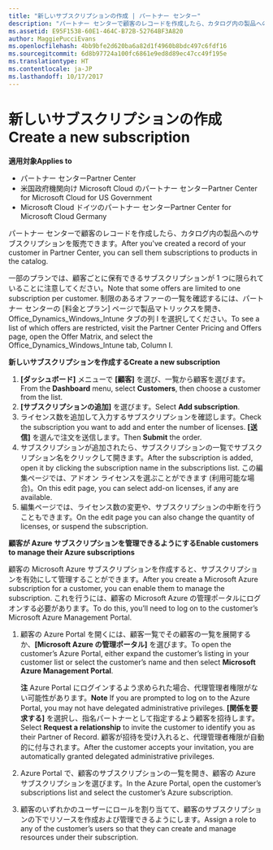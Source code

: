 ```yaml
---
title: "新しいサブスクリプションの作成 | パートナー センター"
description: "パートナー センターで顧客のレコードを作成したら、カタログ内の製品へのサブスクリプションを販売できます。"
ms.assetid: E95F1538-60E1-464C-B72B-52764BF3A820
author: MaggiePucciEvans
ms.openlocfilehash: 4bb9bfe2d620ba6a82d1f4960b8bdc497c6fdf16
ms.sourcegitcommit: 6d8b97724a100fc6861e9ed8d89ec47cc49f195e
ms.translationtype: HT
ms.contentlocale: ja-JP
ms.lasthandoff: 10/17/2017
---
```

# <a name="create-a-new-subscription"></a><span data-ttu-id="170cd-103">新しいサブスクリプションの作成</span><span class="sxs-lookup"><span data-stu-id="170cd-103">Create a new subscription</span></span>

**<span data-ttu-id="170cd-104">適用対象</span><span class="sxs-lookup"><span data-stu-id="170cd-104">Applies to</span></span>**

-  <span data-ttu-id="170cd-105">パートナー センター</span><span class="sxs-lookup"><span data-stu-id="170cd-105">Partner Center</span></span>
-  <span data-ttu-id="170cd-106">米国政府機関向け Microsoft Cloud のパートナー センター</span><span class="sxs-lookup"><span data-stu-id="170cd-106">Partner Center for Microsoft Cloud for US Government</span></span>
-  <span data-ttu-id="170cd-107">Microsoft Cloud ドイツのパートナー センター</span><span class="sxs-lookup"><span data-stu-id="170cd-107">Partner Center for Microsoft Cloud Germany</span></span>

<span data-ttu-id="170cd-108">パートナー センターで顧客のレコードを作成したら、カタログ内の製品へのサブスクリプションを販売できます。</span><span class="sxs-lookup"><span data-stu-id="170cd-108">After you've created a record of your customer in Partner Center, you can sell them subscriptions to products in the catalog.</span></span>

<span data-ttu-id="170cd-109">一部のプランでは、顧客ごとに保有できるサブスクリプションが 1 つに限られていることに注意してください。</span><span class="sxs-lookup"><span data-stu-id="170cd-109">Note that some offers are limited to one subscription per customer.</span></span> <span data-ttu-id="170cd-110">制限のあるオファーの一覧を確認するには、パートナー センターの [料金とプラン] ページで製品マトリックスを開き、Office_Dynamics_Windows_Intune タブの列 I を選択してください。</span><span class="sxs-lookup"><span data-stu-id="170cd-110">To see a list of which offers are restricted, visit the Partner Center Pricing and Offers page, open the Offer Matrix, and select the Office_Dynamics_Windows_Intune tab, Column I.</span></span> 


**<span data-ttu-id="170cd-111">新しいサブスクリプションを作成する</span><span class="sxs-lookup"><span data-stu-id="170cd-111">Create a new subscription</span></span>**

1.  <span data-ttu-id="170cd-112">**[ダッシュボード]** メニューで **[顧客]** を選び、一覧から顧客を選びます。</span><span class="sxs-lookup"><span data-stu-id="170cd-112">From the **Dashboard** menu, select **Customers**, then choose a customer from the list.</span></span>
2.  <span data-ttu-id="170cd-113"> **[サブスクリプションの追加]** を選びます。</span><span class="sxs-lookup"><span data-stu-id="170cd-113">Select **Add subscription**.</span></span>
3.  <span data-ttu-id="170cd-114">ライセンス数を追加して入力するサブスクリプションを確認します。</span><span class="sxs-lookup"><span data-stu-id="170cd-114">Check the subscription you want to add and enter the number of licenses.</span></span> <span data-ttu-id="170cd-115">**[送信]** を選んで注文を送信します。</span><span class="sxs-lookup"><span data-stu-id="170cd-115">Then **Submit** the order.</span></span>
4.  <span data-ttu-id="170cd-116">サブスクリプションが追加されたら、サブスクリプションの一覧でサブスクリプション名をクリックして開きます。</span><span class="sxs-lookup"><span data-stu-id="170cd-116">After the subscription is added, open it by clicking the subscription name in the subscriptions list.</span></span> <span data-ttu-id="170cd-117">この編集ページでは、アドオン ライセンスを選ぶことができます (利用可能な場合)。</span><span class="sxs-lookup"><span data-stu-id="170cd-117">On this edit page, you can select add-on licenses, if any are available.</span></span>
5.  <span data-ttu-id="170cd-118">編集ページでは、ライセンス数の変更や、サブスクリプションの中断を行うこともできます。</span><span class="sxs-lookup"><span data-stu-id="170cd-118">On the edit page you can also change the quantity of licenses, or suspend the subscription.</span></span>

**<span data-ttu-id="170cd-119">顧客が Azure サブスクリプションを管理できるようにする</span><span class="sxs-lookup"><span data-stu-id="170cd-119">Enable customers to manage their Azure subscriptions</span></span>**

<span data-ttu-id="170cd-120">顧客の Microsoft Azure サブスクリプションを作成すると、サブスクリプションを有効にして管理することができます。</span><span class="sxs-lookup"><span data-stu-id="170cd-120">After you create a Microsoft Azure subscription for a customer, you can enable them to manage the subscription.</span></span> <span data-ttu-id="170cd-121">これを行うには、顧客の Microsoft Azure の管理ポータルにログオンする必要があります。</span><span class="sxs-lookup"><span data-stu-id="170cd-121">To do this, you’ll need to log on to the customer’s Microsoft Azure Management Portal.</span></span> 

1.  <span data-ttu-id="170cd-122">顧客の Azure Portal を開くには、顧客一覧でその顧客の一覧を展開するか、**[Microsoft Azure の管理ポータル]** を選びます。</span><span class="sxs-lookup"><span data-stu-id="170cd-122">To open the customer’s Azure Portal, either expand the customer’s listing in your customer list or select the customer’s name and then select **Microsoft Azure Management Portal**.</span></span>
    
    <span data-ttu-id="170cd-123">**注**  Azure Portal にログインするよう求められた場合、代理管理者権限がない可能性があります。</span><span class="sxs-lookup"><span data-stu-id="170cd-123">**Note**  If you are prompted to log on to the Azure Portal, you may not have delegated administrative privileges.</span></span> <span data-ttu-id="170cd-124">**[関係を要求する]** を選択し、指名パートナーとして指定するよう顧客を招待します。</span><span class="sxs-lookup"><span data-stu-id="170cd-124">Select **Request a relationship** to invite the customer to identify you as their Partner of Record.</span></span> <span data-ttu-id="170cd-125">顧客が招待を受け入れると、代理管理者権限が自動的に付与されます。</span><span class="sxs-lookup"><span data-stu-id="170cd-125">After the customer accepts your invitation, you are automatically granted delegated administrative privileges.</span></span> 
2.  <span data-ttu-id="170cd-126">Azure Portal で、顧客のサブスクリプションの一覧を開き、顧客の Azure サブスクリプションを選びます。</span><span class="sxs-lookup"><span data-stu-id="170cd-126">In the Azure Portal, open the customer’s subscriptions list and select the customer’s Azure subscription.</span></span>
3.  <span data-ttu-id="170cd-127">顧客のいずれかのユーザーにロールを割り当てて、顧客のサブスクリプションの下でリソースを作成および管理できるようにします。</span><span class="sxs-lookup"><span data-stu-id="170cd-127">Assign a role to any of the customer’s users so that they can create and manage resources under their subscription.</span></span>

 



